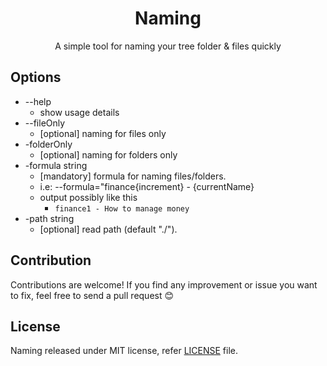 <p align="center">
<h1 align="center">Naming</h1>
<p align="center">A simple tool for naming your tree folder & files quickly</p>

## Options

  * --help
    * show usage details 
  * --fileOnly 
    * [optional] naming for files only
  * -folderOnly
    * [optional] naming for folders only
  * -formula string
    * [mandatory] formula for naming files/folders. 
    * i.e: --formula="finance{increment} - {currentName} 
    * output possibly like this 
      * `finance1 - How to manage money`
  * -path string
    * [optional] read path (default "./").

## Contribution

Contributions are welcome! If you find any improvement or issue you want to fix, feel free to send a pull request 😊

## License

Naming released under MIT license, refer [LICENSE](LICENSE) file.
